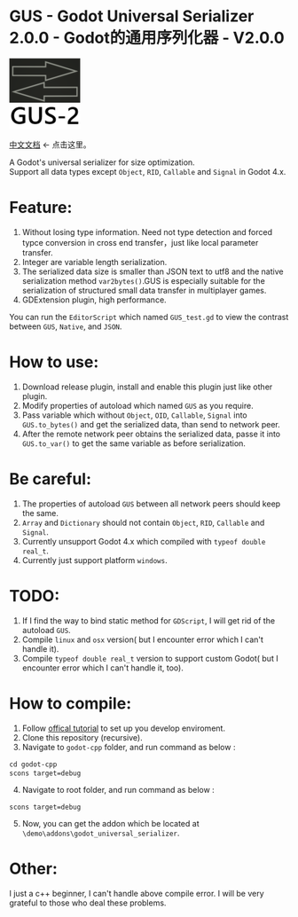 
# GUS - Godot Universal Serializer 2.0.0 - Godot的通用序列化器 - V2.0.0

![Image text](icon.png)

[中文文档](README_zh_cn.md) <- 点击这里。
  
A Godot's universal serializer for size optimization.    
Support all data types except `Object`, `RID`, `Callable` and `Signal` in Godot 4.x.

# Feature:
  1. Without losing type information. Need not type detection and forced typce conversion in cross end transfer，just like local parameter transfer.
  2. Integer are variable length serialization.
  3. The serialized data size is smaller than JSON text to utf8 and the native serialization method `var2bytes()`.GUS is especially suitable for the serialization of structured small data transfer in multiplayer games.
  4. GDExtension plugin, high performance. 

  You can run the `EditorScript` which named `GUS_test.gd` to view the contrast between `GUS`, `Native`, and `JSON`.

# How to use:
  1. Download release plugin, install and enable this plugin just like other plugin.
  2. Modify properties of autoload which named `GUS` as you require.
  3. Pass variable which without `Object`, `OID`, `Callable`, `Signal` into `GUS.to_bytes()` and get the serialized data, than send to network peer.
  3. After the remote network peer obtains the serialized data, passe it into `GUS.to_var()` to get the same variable as before serialization.


# Be careful:
  1. The properties of autoload `GUS` between all network peers should keep the same.
  2. `Array` and `Dictionary` should not contain `Object`, `RID`, `Callable` and `Signal`.
  3. Currently unsupport Godot 4.x which compiled with `typeof double real_t`.
  4. Currently just support platform `windows`.
	
# TODO:
  1. If I find the way to bind static method for `GDScript`, I will get rid of the autoload `GUS`.
  2. Compile `linux` and `osx` version( but I encounter error which I can't handle it).
  3. Compile `typeof double real_t` version to support custom Godot( but I encounter error which I can't handle it, too).

# How to compile:
  1. Follow [offical tutorial](https://docs.godotengine.org/zh_CN/stable/development/compiling/index.html) to set up you develop enviroment.
  1. Clone this repository (recursive).
  3. Navigate to `godot-cpp` folder, and run command as below :

    cd godot-cpp
    scons target=debug
  4. Navigate to root folder, and run command as below :
    
    scons target=debug
  5. Now, you can get the addon which be located at `\demo\addons\godot_universal_serializer`.

# Other:
I just a c++ beginner, I can't handle above compile error. I will be very grateful to those who deal these problems.